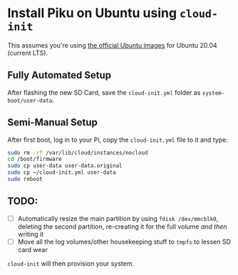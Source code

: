 # Install Piku on Ubuntu using `cloud-init`

This assumes you're using [the official Ubuntu images](https://ubuntu.com/download/raspberry-pi) for Ubuntu 20.04 (current LTS).

## Fully Automated Setup

After flashing the new SD Card, save the `cloud-init.yml` folder as `system-boot/user-data`.

## Semi-Manual Setup

After first boot, log in to your Pi, copy the `cloud-init.yml` file to it and type:

```bash
sudo rm -rf /var/lib/cloud/instances/nocloud
cd /boot/firmware
sudo cp user-data user-data.original
sudo cp ~/cloud-init.yml user-data
sudo reboot
```

## TODO:

- [ ] Automatically resize the main partition by using `fdisk /dev/mmcblk0`, deleting the second partition, re-creating it for the full volume _and then_ writing it
- [ ] Move all the log volumes/other housekeeping stuff to `tmpfs` to lessen SD card wear

`cloud-init` will then provision your system.
